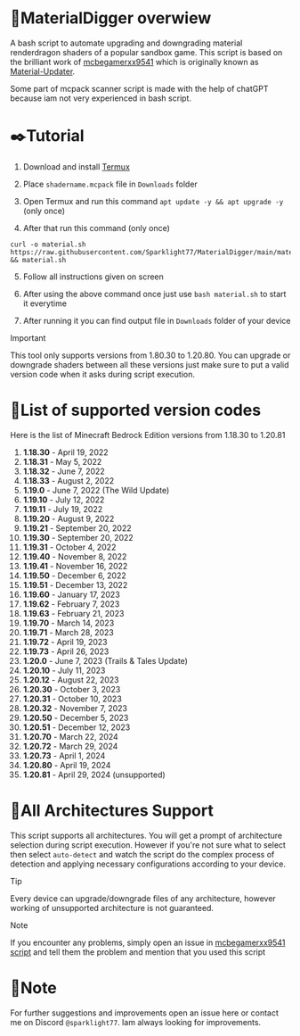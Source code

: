 # 💫MaterialDigger overwiew 
A bash script to automate upgrading and downgrading material renderdragon shaders of a popular sandbox game. This script is based on the brilliant work of [mcbegamerxx9541](https://github.com/mcbegamerxx954) which is originally known as [Material-Updater](https://github.com/mcbegamerxx954/material-updater/tree/v0.1.1).

Some part of mcpack scanner script is made with the help of chatGPT because iam not very experienced in bash script.

# ✒️Tutorial
1. Download and install [Termux](https://github.com/termux/termux-app/releases)

2. Place `shadername.mcpack` file in `Downloads` folder 

3. Open Termux and run this command `apt update -y && apt upgrade -y` (only once)

4. After that run this command (only once)
```
curl -o material.sh https://raw.githubusercontent.com/Sparklight77/MaterialDigger/main/material.sh && material.sh
```

5. Follow all instructions given on screen

6. After using the above command once just use `bash material.sh` to start it everytime

7. After running it you can find output file in `Downloads` folder of your device

> [!IMPORTANT]
> This tool only supports versions from 1.80.30 to 1.20.80. You can upgrade or downgrade shaders between all these versions just make sure to put a valid version code when it asks during script execution.

# 🔋List of supported version codes
Here is the list of Minecraft Bedrock Edition versions from 1.18.30 to 1.20.81

1. **1.18.30** - April 19, 2022
2. **1.18.31** - May 5, 2022
3. **1.18.32** - June 7, 2022
4. **1.18.33** - August 2, 2022
5. **1.19.0** - June 7, 2022 (The Wild Update)
6. **1.19.10** - July 12, 2022
7. **1.19.11** - July 19, 2022
8. **1.19.20** - August 9, 2022
9. **1.19.21** - September 20, 2022
10. **1.19.30** - September 20, 2022
11. **1.19.31** - October 4, 2022
12. **1.19.40** - November 8, 2022
13. **1.19.41** - November 16, 2022
14. **1.19.50** - December 6, 2022
15. **1.19.51** - December 13, 2022
16. **1.19.60** - January 17, 2023
17. **1.19.62** - February 7, 2023
18. **1.19.63** - February 21, 2023
19. **1.19.70** - March 14, 2023
20. **1.19.71** - March 28, 2023
21. **1.19.72** - April 19, 2023
22. **1.19.73** - April 26, 2023
23. **1.20.0** - June 7, 2023 (Trails & Tales Update)
24. **1.20.10** - July 11, 2023
25. **1.20.12** - August 22, 2023
26. **1.20.30** - October 3, 2023
27. **1.20.31** - October 10, 2023
28. **1.20.32** - November 7, 2023
29. **1.20.50** - December 5, 2023
30. **1.20.51** - December 12, 2023
31. **1.20.70** - March 22, 2024
32. **1.20.72** - March 29, 2024
33. **1.20.73** - April 1, 2024
34. **1.20.80** - April 19, 2024
35. **1.20.81** - April 29, 2024 (unsupported)

# 📀All Architectures Support 
This script supports all architectures. You will get a prompt of architecture selection during script execution. However if you're not sure what to select then select `auto-detect` and watch the script do the complex process of detection and applying necessary configurations according to your device.

> [!TIP]
> Every device can upgrade/downgrade files of any architecture, however working of unsupported architecture is not guaranteed.

> [!NOTE]
> If you encounter any problems, simply open an issue in [mcbegamerxx9541 script](https://github.com/mcbegamerxx954/material-updater/tree/v0.1.1) and tell them the problem and mention that you used this script 

# 📝Note
For further suggestions and improvements open an issue here or contact me on Discord `@sparklight77`. Iam always looking for improvements.
